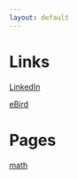 ```yaml
---
layout: default
---
```


# Links
[LinkedIn](https://www.linkedin.com/in/micaela-roth/)

[eBird](https://ebird.org/profile/MTgwNDYyNQ)

# Pages

[math](./math.html)

